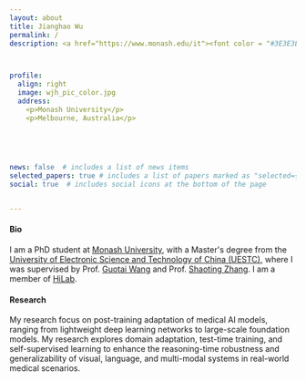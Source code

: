 ```yaml
---
layout: about
title: Jianghao Wu
permalink: /
description: <a href="https://www.monash.edu/it"><font color = "#3E3E3E">  </font></a> <a href="https://www.monash.edu/"><font color = "#3E3E3E">Monash University</font></a> <br> <br><a href="https://www.google.com/maps/place/Woodside+Building+for+Technology+and+Design/@-37.9096154,145.1352838,902m/data=!3m2!1e3!4b1!4m6!3m5!1s0x6ad66b7b5148f6f3:0x389a5526496c59a0!8m2!3d-37.9096154!4d145.1352838!16s%2Fg%2F11h8d4fls6?entry=ttu&g_ep=EgoyMDI1MTAwMS4wIKXMDSoASAFQAw%3D%3D"><font color = "#3E3E3E"> 20 Exhibition Walk, Clayton, Melbourne, Victoria 3168, Australia </font></a><br>  <a> <i class="fa fa-envelope" style="font-size:12px;color:#BB0A21">    &nbsp;</i><a href="mailto:jianghao.wu@monash.edu">jianghao.wu@monash.edu</a></a>



profile:
  align: right
  image: wjh_pic_color.jpg
  address: 
    <p>Monash University</p>
    <p>Melbourne, Australia</p>
    

 


news: false  # includes a list of news items
selected_papers: true # includes a list of papers marked as "selected={true}"
social: true  # includes social icons at the bottom of the page


---
```


#### Bio

I am a PhD student at [Monash University](https://www.monash.edu/), with a Master's degree from the [University of Electronic Science and Technology of China (UESTC)](https://www.uestc.edu.cn/), where I was supervised by Prof. [Guotai Wang](https://scholar.google.com.hk/citations?user=Z2sFN4EAAAAJ&hl=en) and Prof. [Shaoting Zhang](https://scholar.google.com.hk/citations?user=oiBMWK4AAAAJ&hl=en). I am a member of [HiLab](https://hilab.uestc.edu.cn/). 


#### Research
My research focus on post-training adaptation of medical AI models, ranging from lightweight deep learning networks to large-scale foundation models. My research explores domain adaptation, test-time training, and self-supervised learning to enhance the reasoning-time robustness and generalizability of visual, language, and multi-modal systems in real-world medical scenarios.


